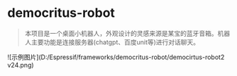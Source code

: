 # democritus-robot
>本项目是一个桌面小机器人，外观设计的灵感来源是某宝的蓝牙音箱。机器人主要功能是连接服务器(chatgpt、百度unit等)进行对话聊天。

![示例图片](D:/Espressif/frameworks/democritus-robot/democirtus-robot2 v24.png)

